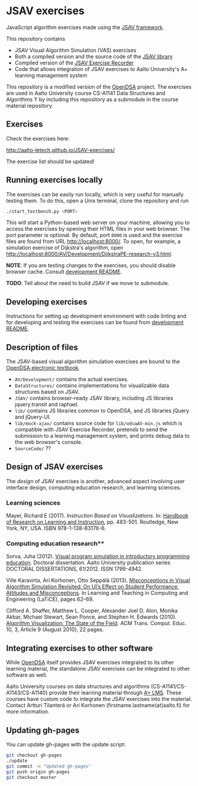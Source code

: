# JSAV exercises

JavaScript algorithm exercises made using the [JSAV framework](https://github.com/vkaravir/JSAV).

This repository contains

- JSAV Visual Algorithm Simulation (VAS) exercises
- Both a compiled version and the source code of the [JSAV library](https://github.com/vkaravir/JSAV)
- Compiled version of the [JSAV Exercise Recorder](https://github.com/Aalto-LeTech/jsav-exercise-recorder)
- Code that allows integration of JSAV exercises to Aalto University's A+ learning management system

This repository is a modified version of the [OpenDSA](https://github.com/OpenDSA/OpenDSA) project.
The exercises are used in Aalto University course CS-A1141 Data Structures and Algorithms Y by including
this repository as a submodule in the course material repository.

## Exercises

Check the exercises here:

<http://aalto-letech.github.io/JSAV-exercises/>

The exercise list should be updated!

## Running exercises locally

The exercises can be easily run locally, which is very useful for manually testing them. To do this, open a Unix terminal,
clone the repository and run

```bash
./start_testbench.py <PORT>
```

This will start a Python-based web server on your machine, allowing you to access the exercises by opening their HTML files in your
web browser. The port parameter is optional. By default, port `8000` is used and the exercise files are found from URL <http://localhost:8000/>. To open, for example, a simulation exercise of Dijkstra's algorithm, open
<http://localhost:8000/AV/Development/DijkstraPE-research-v3.html>.

**NOTE**: If you are testing changes to the exercises, you should disable browser cache. Consult [development README](JSAV-exercise-development.md).

**TODO**: Tell about the need to build JSAV if we move to submodule.

## Developing exercises

Instructions for setting up development environment with code linting and for developing and testing the exercises can be found from [development README](JSAV-exercise-development.md).

## Description of files

The JSAV-based visual algorithm simulation exercises are bound to the
[OpenDSA electronic textbook](https://opendsa-server.cs.vt.edu/).

- `AV/Development/` contains the actual exercises.
- `DataStructures/` contains implementations for visualizable data
  structures based on JSAV.
- `JSAV/` contains browser-ready JSAV library, including JS libraries
   jquery.transit and raphael.
- `lib/` contains JS libraries common to OpenDSA, and JS libraries
   jQuery and jQuery-UI.
- `lib/mock-ajax/` contains source code for `lib/odsaAV-min.js`
   which is compatible with JSAV Exercise Recorder, pretends to
   send the submission to a learning management system, and prints
   debug data to the web browser's console.
- `SourceCode/` ??

## Design of JSAV exercises

The *design* of JSAV exercises is another, advanced aspect involving user
interface design, computing education research, and learning sciences.

### Learning sciences

Mayer, Richard E (2017). *Instruction Based on Visualizations*. In: [Handbook of
  Research on Learning and
  Instruction](https://www.routledge.com/Handbook-of-Research-on-Learning-and-Instruction/Mayer-Alexander/p/book/9781138831766),
  pp. 483-501. Routledge, New York, NY, USA. ISBN 978-1-138-83176-6.

### Computing education research**

Sorva, Juha (2012). [Visual program simulation in introductory programming
education](https://aaltodoc.aalto.fi/handle/123456789/3534). Doctoral
dissertation. Aalto University publication series DOCTORAL DISSERTATIONS,
61/2012. ISSN 1799-4942.

Ville Karavirta, Ari Korhonen, Otto Seppälä (2013). [Misconceptions in Visual Algorithm Simulation Revisited: On UI’s Effect on Student Performance, Attitudes and Misconceptions](http://dx.doi.org/10.1109/LaTiCE.2013.35). In Learning and Teaching in Computing and Engineering (LaTiCE), pages 62–69.

Clifford A. Shaffer, Matthew L. Cooper, Alexander Joel D. Alon, Monika Akbar,
Michael Stewart, Sean Ponce, and Stephen H. Edwards (2010). [Algorithm
Visualization: The State of the
Field](https://doi.org/10.1145/1821996.1821997). ACM Trans. Comput. Educ. 10,
3, Article 9 (August 2010), 22 pages.

## Integrating exercises to other software

While [OpenDSA](https://opendsa-server.cs.vt.edu/) itself provides JSAV
exercises integrated to its other learning material, the standalone JSAV
exercises can be integrated to other software as well.

Aalto University courses on data structures and algorithms
(CS-A1141/CS-A1143/CS-A1140) provide their learning material through [A+
LMS](https://apluslms.github.io/). These courses have custom code to integrate
the JSAV exercises into the material. Contact Artturi Tilanterä or Ari Korhonen
(firstname.lastname(at)aalto.fi) for more information.

## Updating gh-pages

You can update gh-pages with the update script:

```bash
git checkout gh-pages
./update
git commit -m "Updated gh-pages"
git push origin gh-pages
git checkout master
```
